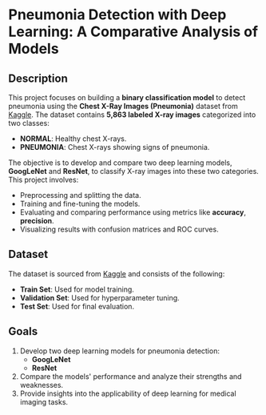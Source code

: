 # Pneumonia Detection with Deep Learning: A Comparative Analysis of Models

## **Description**
This project focuses on building a **binary classification model** to detect pneumonia using the **Chest X-Ray Images (Pneumonia)** dataset from [Kaggle](https://www.kaggle.com/datasets/paultimothymooney/chest-xray-pneumonia). The dataset contains **5,863 labeled X-ray images** categorized into two classes:
- **NORMAL**: Healthy chest X-rays.
- **PNEUMONIA**: Chest X-rays showing signs of pneumonia.

The objective is to develop and compare two deep learning models, **GoogLeNet** and **ResNet**, to classify X-ray images into these two categories. This project involves:
- Preprocessing and splitting the data.
- Training and fine-tuning the models.
- Evaluating and comparing performance using metrics like **accuracy**, **precision**.
- Visualizing results with confusion matrices and ROC curves.

## **Dataset**
The dataset is sourced from [Kaggle](https://www.kaggle.com/datasets/paultimothymooney/chest-xray-pneumonia) and consists of the following:
- **Train Set**: Used for model training.
- **Validation Set**: Used for hyperparameter tuning.
- **Test Set**: Used for final evaluation.

## **Goals**
1. Develop two deep learning models for pneumonia detection:
   - **GoogLeNet**
   - **ResNet**
2. Compare the models' performance and analyze their strengths and weaknesses.
3. Provide insights into the applicability of deep learning for medical imaging tasks.

